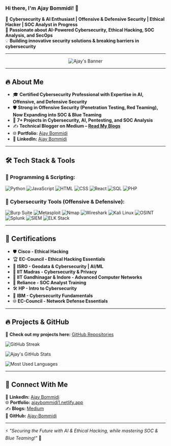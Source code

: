 ### Hi there, I'm Ajay Bommidi! 👋

🚀 **Cybersecurity & AI Enthusiast | Offensive & Defensive Security | Ethical Hacker | SOC Analyst in Progress**  
🔰 **Passionate about AI-Powered Cybersecurity, Ethical Hacking, SOC Analysis, and SecOps**  
💡 **Building innovative security solutions & breaking barriers in cybersecurity**

---

<p align="center">
  <img src="https://readme-typing-svg.herokuapp.com?font=Fira+Code&weight=600&size=22&duration=3000&pause=500&color=F7F7F7&center=true&vCenter=true&multiline=true&width=1000&height=80&lines=Cybersecurity+%7C+Ethical+Hacking+%7C+AI+%26+ML+Security;Full-Stack+Security+%7C+SOC+%7C+Bug+Bounty+Hunter" alt="Ajay's Banner"/>
</p>


---

## 🔥 About Me

- 🎓 **Certified Cybersecurity Professional with Expertise in AI, Offensive, and Defensive Security**  
- 🛡️ **Strong in Offensive Security (Penetration Testing, Red Teaming), Now Expanding into SOC & Blue Teaming**  
- 📌 **7+ Projects in Cybersecurity, AI, Pentesting, and SOC Analysis**  
- ✍️ **Technical Blogger on Medium – [Read My Blogs](https://medium.com/@ajaynaidu641)**  
- 🌐 **Portfolio:** [Ajay Bommidi](https://ajaybommidi1.netlify.app)  
- 🔗 **LinkedIn:** [Ajay Bommidi](https://www.linkedin.com/in/ajay-bommidi-88b74b279)  

---

## 🛠️ Tech Stack & Tools

### 🔹 **Programming & Scripting:**
![Python](https://img.shields.io/badge/Python-3776AB?style=for-the-badge&logo=python&logoColor=white)
![JavaScript](https://img.shields.io/badge/JavaScript-F7DF1E?style=for-the-badge&logo=javascript&logoColor=black)
![HTML](https://img.shields.io/badge/HTML-E34F26?style=for-the-badge&logo=html5&logoColor=white)
![CSS](https://img.shields.io/badge/CSS-1572B6?style=for-the-badge&logo=css3&logoColor=white)
![React](https://img.shields.io/badge/React-61DAFB?style=for-the-badge&logo=react&logoColor=black)
![SQL](https://img.shields.io/badge/SQL-4479A1?style=for-the-badge&logo=MySQL&logoColor=white)
![PHP](https://img.shields.io/badge/PHP-777BB4?style=for-the-badge&logo=php&logoColor=white)

### 🔹 **Cybersecurity Tools (Offensive & Defensive):**
![Burp Suite](https://img.shields.io/badge/Burp%20Suite-FF6F00?style=for-the-badge&logo=burpsuite&logoColor=white)
![Metasploit](https://img.shields.io/badge/Metasploit-3A3A3A?style=for-the-badge&logo=metasploit&logoColor=white)
![Nmap](https://img.shields.io/badge/Nmap-0078D7?style=for-the-badge&logo=nmap&logoColor=white)
![Wireshark](https://img.shields.io/badge/Wireshark-1679A7?style=for-the-badge&logo=wireshark&logoColor=white)
![Kali Linux](https://img.shields.io/badge/Kali%20Linux-557C94?style=for-the-badge&logo=kali-linux&logoColor=white)
![OSINT](https://img.shields.io/badge/OSINT-000000?style=for-the-badge&logo=osint&logoColor=white)
![Splunk](https://img.shields.io/badge/Splunk-000000?style=for-the-badge&logo=splunk&logoColor=white)
![SIEM](https://img.shields.io/badge/SIEM-FF0000?style=for-the-badge&logo=security&logoColor=white)
![ELK Stack](https://img.shields.io/badge/ELK%20Stack-005571?style=for-the-badge&logo=elasticstack&logoColor=white)

---

## 📜 Certifications

- 🛡️ **Cisco - Ethical Hacking**
- 🏆 **EC-Council - Ethical Hacking Essentials**
- 🚀 **ISRO - Geodata & Cybersecurity | AI/ML**
- 🏅 **IIT Madras - Cybersecurity & Privacy**
- 📡 **IIT Gandhinagar & Indore - Advanced Computer Networks**
- 🏥 **Reliance - SOC Analyst Training**
- 🛠️ **HP - Intro to Cybersecurity**
- 🔐 **IBM - Cybersecurity Fundamentals**
- 🌐 **EC-Council - Network Defense Essentials**

---

## 🔥 Projects & GitHub

🚀 **Check out my projects here:** [GitHub Repositories](https://github.com/Ajay-Bommidi)

![GitHub Streak](https://github-readme-streak-stats.herokuapp.com/?user=Ajay-Bommidi&theme=dark&hide_border=true)

![Ajay's GitHub Stats](https://github-readme-stats.vercel.app/api?username=Ajay-Bommidi&show_icons=true&theme=radical)

![Most Used Languages](https://github-readme-stats.vercel.app/api/top-langs/?username=Ajay-Bommidi&layout=compact&theme=dark)

---

## 📢 Connect With Me

🔗 **LinkedIn:** [Ajay Bommidi](https://www.linkedin.com/in/ajay-bommidi-88b74b279)  
🌐 **Portfolio:** [ajaybommidi1.netlify.app](https://ajaybommidi1.netlify.app)  
✍️ **Blogs:** [Medium](https://medium.com/@ajaynaidu641)  
📩 **GitHub:** [Ajay-Bommidi](https://github.com/Ajay-Bommidi)  

---

⚡ *"Securing the Future with AI & Ethical Hacking, while mastering SOC & Blue Teaming!"* 🚀
